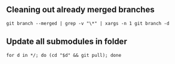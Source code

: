 ## Cleaning out already merged branches

```
git branch --merged | grep -v "\*" | xargs -n 1 git branch -d
```


## Update all submodules in folder

```
for d in */; do (cd "$d" && git pull); done
```
